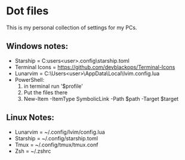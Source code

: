 # Dot files
This is my personal collection of settings for my PCs.

## Windows notes:
- Starship = C:users\<user>\.config\starship.toml
- Terminal Icons = https://github.com/devblackops/Terminal-Icons
- Lunarvim = C:\Users\<user>\AppData\Local\lvim\.config.lua
- PowerShell:
  1. in terminal run '$profile'
  2. Put the files there
  3. New-Item -ItemType SymbolicLink -Path $path -Target $target

## Linux Notes:
- Lunarvim = ~/.config/lvim/config.lua 
- Starship = ~/.config/starship.toml
- Tmux = ~/.config/tmux/tmux.conf
- Zsh = ~/.zshrc
